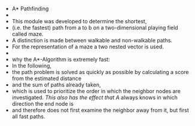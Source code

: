  * A* Pathfinding
 *
 * This module was developed to determine the shortest,
 * (i.e. the fastest) path from a to b on a two-dimensional playing field called maze.
 * A distinction is made between walkable and non-walkable paths.
 * For the representation of a maze a two nested vector is used.
 *
 * why the A*-Algorithm is extremely fast:
 * In the following,
 * the path problem is solved as quickly as possible by calculating a score from the estimated distance
 * and the sum of paths already taken,
 * which is used to prioritize the order in which the neighbor nodes are investigated.
 *This also has the effect that A* always knows in which direction the end node is
 * and therefore does not first examine the neighbor away from it, but first all fast paths.

